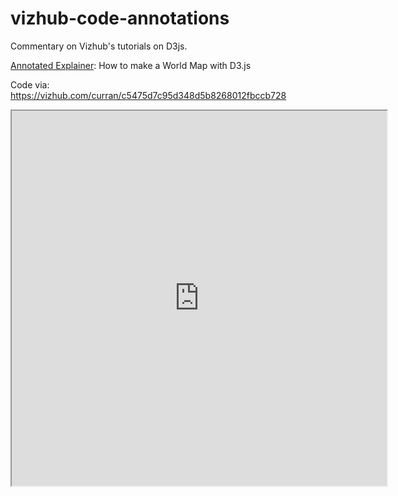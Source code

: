 # vizhub-code-annotations
Commentary on Vizhub's tutorials on D3js.

[Annotated Explainer](https://hyp.is/go?url=https%3A%2F%2Fgithub.com%2Fsriramvsharma%2Fvizhub-code-annotations%2Fblob%2Fmaster%2FLet%27s%2520make%2520a%2520map%2520with%2520D3.js!%2Findex.js&group=__world__): How to make a World Map with D3.js


Code via: https://vizhub.com/curran/c5475d7c95d348d5b8268012fbccb728


<iframe src="https://vizhub.com/curran/d5ad96d1fe8148bd827a25230cc0f083?mode=snippet&amp;file=loadAndProcessData.js#L6-7,10-12" title="Choropleth Map" height="600" width="600"></iframe>
